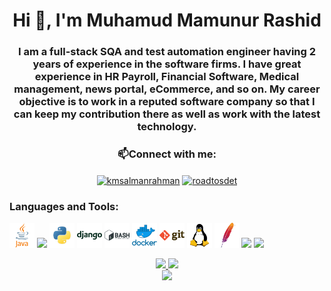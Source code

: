 <h1 align="center">Hi 👋, I'm Muhamud Mamunur Rashid </h1>
<h3 align="center">I am a full-stack SQA and test automation engineer having 2 years of experience in the software firms. I have great experience in HR Payroll, Financial Software, Medical management, news portal, eCommerce, and so on. My career objective is to work in a reputed software company so that I can keep my contribution there as well as work with the latest technology.</h3>

<h3 align="center">📫Connect with me:</h3>
<p align="center">
<a href="https://www.linkedin.com/in/muhamud-mamunur-rashid-a237b8176/" target="blank"><img align="center" src="https://raw.githubusercontent.com/rahuldkjain/github-profile-readme-generator/master/src/images/icons/Social/linked-in-alt.svg" alt="kmsalmanrahman" height="30" width="40" /></a>
<a href="https://www.facebook.com/muazzaman340" target="blank"><img align="center" src="https://raw.githubusercontent.com/rahuldkjain/github-profile-readme-generator/master/src/images/icons/Social/facebook.svg" alt="roadtosdet" height="30" width="40" /></a>
</p>

<h3 align="left">Languages and Tools:</h3>
  <code><img height="40" src="https://raw.githubusercontent.com/github/explore/80688e429a7d4ef2fca1e82350fe8e3517d3494d/topics/java/java.png"></code>
  <code><img height="40" src="https://user-images.githubusercontent.com/48891202/135019836-4eb0b434-0b0d-42b0-b359-96077cbb71bf.png"></code>
  <code><img height="40" src="https://raw.githubusercontent.com/github/explore/80688e429a7d4ef2fca1e82350fe8e3517d3494d/topics/python/python.png"></code>
  <code><img height="40" src="https://raw.githubusercontent.com/github/explore/80688e429a7d4ef2fca1e82350fe8e3517d3494d/topics/django/django.png"></code>
  <code><img height="40" src="https://raw.githubusercontent.com/github/explore/80688e429a7d4ef2fca1e82350fe8e3517d3494d/topics/bash/bash.png"></code>
  <code><img height="40" src="https://raw.githubusercontent.com/github/explore/80688e429a7d4ef2fca1e82350fe8e3517d3494d/topics/docker/docker.png"></code>
  <code><img height="40" src="https://raw.githubusercontent.com/github/explore/80688e429a7d4ef2fca1e82350fe8e3517d3494d/topics/git/git.png"></code>
  <code><img height="40" src="https://raw.githubusercontent.com/github/explore/80688e429a7d4ef2fca1e82350fe8e3517d3494d/topics/linux/linux.png"></code>
  <code><img height="40" src="https://raw.githubusercontent.com/github/explore/80688e429a7d4ef2fca1e82350fe8e3517d3494d/topics/maven/maven.png"></code>
  <code><img height="40" src="https://user-images.githubusercontent.com/48891202/135020000-067afc86-f3e9-48ad-b9a3-2c234fa0eb9f.png"></code>
  <code><img height="40" src="https://user-images.githubusercontent.com/48891202/135020058-88e277f2-36a5-4ff7-a1ee-8ef37e2c6c58.png"></code>

<p align = "center">
<!--   <img src="https://github-readme-stats.vercel.app/api/top-langs?username= Mamun104&show_icons=true&locale=en&layout=compact&langs_count=8&hide=shell,scss,less,vue,less_Width="400" /> -->
  <a href="https://git.io/streak-stats">
    <img src="https://github-readme-stats.vercel.app/api?username=Mamun104&show_icons=true&theme=radical">
  </a>
  <a href="https://git.io/streak-stats">
    <img src="http://github-readme-streak-stats.herokuapp.com?user=Mamun104&theme=react&background=0d1117&border=666">
  </a>
  <br>
  <a href="https://github.com/salmansrabon/github-readme-activity-graph">
    <img src="https://activity-graph.herokuapp.com/graph?username=Mamun104&theme=react-dark&hide_border=true">
  </a>
</p>
